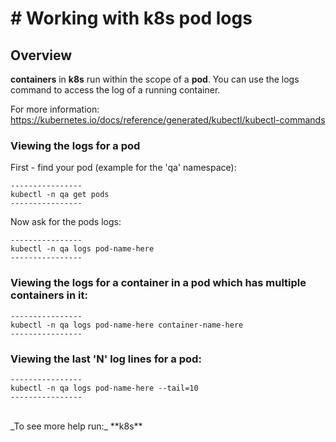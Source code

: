# # Working with k8s pod logs

## Overview

**containers** in **k8s** run within the scope of a **pod**. You can use the logs command to access the log of a running container.<br>

For more information:
https://kubernetes.io/docs/reference/generated/kubectl/kubectl-commands

### Viewing the logs for a pod

First - find your pod (example for the 'qa' namespace):
```
----------------
kubectl -n qa get pods
----------------
```

Now ask for the pods logs:
```
----------------
kubectl -n qa logs pod-name-here
----------------
```

### Viewing the logs for a container in a pod which has multiple containers in it:
```
----------------
kubectl -n qa logs pod-name-here container-name-here
----------------
```

### Viewing the last 'N' log lines for a pod:
```
----------------
kubectl -n qa logs pod-name-here --tail=10
----------------
```

<br>
_To see more help run:_ **k8s**
